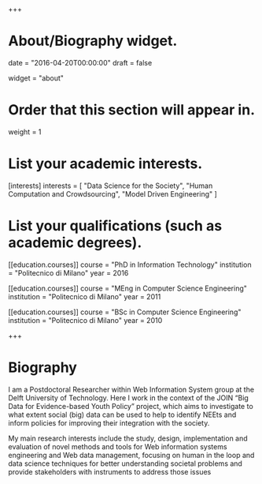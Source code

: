 +++
# About/Biography widget.

date = "2016-04-20T00:00:00"
draft = false

widget = "about"

# Order that this section will appear in.
weight = 1

# List your academic interests.
[interests]
  interests = [
    "Data Science for the Society",
    "Human Computation and Crowdsourcing",
    "Model Driven Engineering"
  ]

# List your qualifications (such as academic degrees).
[[education.courses]]
  course = "PhD in Information Technology"
  institution = "Politecnico di Milano"
  year = 2016

[[education.courses]]
  course = "MEng in Computer Science Engineering"
  institution = "Politecnico di Milano"
  year = 2011

[[education.courses]]
  course = "BSc in Computer Science Engineering"
  institution = "Politecnico di Milano"
  year = 2010
 
+++

# Biography

I am a Postdoctoral Researcher within Web Information System group at the Delft University of Technology. Here I work in the context of the JOIN “Big Data for Evidence-based Youth Policy” project, which aims to investigate to what extent social (big) data can be used to help to identify NEEts and inform policies for improving their integration with the society.

My  main research interests include the study, design, implementation and evaluation of novel methods and tools for Web information systems engineering and Web data management, focusing on human in the loop and data science techniques for better understanding societal problems and provide stakeholders with instruments to address those issues


